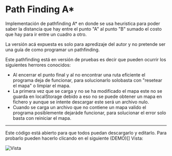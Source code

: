 # Path Finding A*

Implementación de pathfinding A* en donde se usa heuristica para poder saber la distancia que hay entre el punto "A" al punto "B" sumado el costo que hay para ir entre un cuadro a otro.

La versión acá expuesta es solo para apredizaje del autor y no pretende ser una guía de como programar un pathfinding.

Este pathfinding está en versión de pruebas es decir que pueden ocurrir los siguientes herrores conocidos:
- Al encerrar el punto final y al no encontrar una ruta eficiente el programa deja de funcionar, para solucionarlo solobasta con "resetear el mapa" o limpiar el mapa.
- La primera vez que se carga y no se ha modificado el mapa este no se guarda en localStorage debido a eso no se puede obtener un mapa en fichero y aunque se intente descargar este será un archivo nulo.
- Cuando se carga un archivo que no contiene un mapa valido el programa posiblemente dejaráde funcionar, para solucionar el error solo basta con reiniciar el mapa.
---
Este código está abierto para que todos puedan descargarlo y editarlo.
Para probarlo pueden hacerlo clicando en el siguiente (DEMO)[]
Vista: 

![Vista](https://i.gyazo.com/9530b9ec775f45de101b9caad1b84ab1.png)


